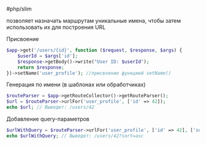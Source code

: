 #php/slim 

позволяет назначать маршрутам уникальные имена, чтобы затем использовать их для построения URL

Присвоение
```php
$app->get('/users/{id}', function ($request, $response, $args) {
    $userId = $args['id'];
    $response->getBody()->write("User ID: $userId");
    return $response;
})->setName('user_profile'); //присвоение функцией setName()
```

Генерация по имени (в шаблонах или обработчиках)
```php
$routeParser = $app->getRouteCollector()->getRouteParser();
$url = $routeParser->urlFor('user_profile', ['id' => 42]);
echo $url; // Выведет: /users/42
```

Добавление query-параметров
```php
$urlWithQuery = $routeParser->urlFor('user_profile', ['id' => 42], ['sort' => 'asc']); 
echo $urlWithQuery; // Выведет: /users/42?sort=asc
```

